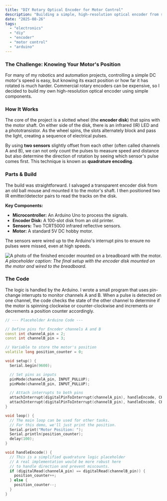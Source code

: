 ```yaml
---
title: "DIY Rotary Optical Encoder for Motor Control"
description: "Building a simple, high-resolution optical encoder from scratch to get precise feedback on a DC motor's position and speed."
date: "2025-08-26"
tags:
  - "electronics"
  - "diy"
  - "encoder"
  - "motor control"
  - "arduino"
---
```


### The Challenge: Knowing Your Motor's Position

For many of my robotics and automation projects, controlling a simple DC motor's speed is easy, but knowing its exact position or how far it has rotated is much harder. Commercial rotary encoders can be expensive, so I decided to build my own high-resolution optical encoder using simple components.

### How It Works

The core of the project is a slotted wheel (the **encoder disk**) that spins with the motor shaft. On either side of the disk, there is an infrared (IR) LED and a phototransistor. As the wheel spins, the slots alternately block and pass the light, creating a sequence of electrical pulses.

By using **two sensors** slightly offset from each other (often called channels A and B), we can not only count the pulses to measure speed and distance but also determine the direction of rotation by seeing which sensor's pulse comes first. This technique is known as **quadrature encoding**.

### Parts & Build

The build was straightforward. I salvaged a transparent encoder disk from an old ball mouse and mounted it to the motor's shaft. I then positioned two IR emitter/detector pairs to read the tracks on the disk.

**Key Components:**

- **Microcontroller:** An Arduino Uno to process the signals.
- **Encoder Disk:** A 100-slot disk from an old printer.
- **Sensors:** Two TCRT5000 infrared reflective sensors.
- **Motor:** A standard 5V DC hobby motor.

The sensors were wired up to the Arduino's interrupt pins to ensure no pulses were missed, even at high speeds.

![A photo of the finished encoder mounted on a breadboard with the motor.](/img/encoder-build-placeholder.jpg)
_A placeholder caption: The final setup with the encoder disk mounted on the motor and wired to the breadboard._

### The Code

The logic is handled by the Arduino. I wrote a small program that uses pin-change interrupts to monitor channels A and B. When a pulse is detected on one channel, the code checks the state of the other channel to determine if the motor is spinning clockwise or counter-clockwise and increments or decrements a position counter accordingly.

```cpp
// --- Placeholder Arduino Code ---

// Define pins for Encoder channels A and B
const int channelA_pin = 2;
const int channelB_pin = 3;

// Variable to store the motor's position
volatile long position_counter = 0;

void setup() {
  Serial.begin(9600);

  // Set pins as inputs
  pinMode(channelA_pin, INPUT_PULLUP);
  pinMode(channelB_pin, INPUT_PULLUP);

  // Attach interrupts to both pins
  attachInterrupt(digitalPinToInterrupt(channelA_pin), handleEncode, CHANGE);
  attachInterrupt(digitalPinToInterrupt(channelB_pin), handleEncode, CHANGE);
}

void loop() {
  // The main loop can be used for other tasks.
  // For this demo, we'll just print the position.
  Serial.print("Motor Position: ");
  Serial.println(position_counter);
  delay(100);
}

void handleEncode() {
  // This is a simplified quadrature logic placeholder
  // A real implementation would be more robust here
  // to handle direction and prevent miscounts.
  if (digitalRead(channelA_pin) == digitalRead(channelB_pin)) {
    position_counter++;
  } else {
    position_counter--;
  }
}
```
